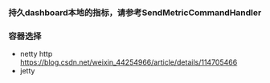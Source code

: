 ### 持久dashboard本地的指标，请参考SendMetricCommandHandler
### 容器选择 
- netty http https://blog.csdn.net/weixin_44254966/article/details/114705466
- jetty 
